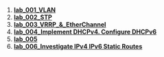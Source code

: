 1. **[lab_001_VLAN](lab001/README.md)**
2. **[lab_002_STP](lab002/README.md)**
3. **[lab_003_VRRP_&_EtherChannel](lab003/README.md)**
4. **[lab_004_Implement DHCPv4. Configure DHCPv6](lab004/README.md)**
5. **[lab_005](lab005/README.md)**
6. **[lab_006_Investigate IPv4 IPv6 Static Routes](lab006/README.md)**
